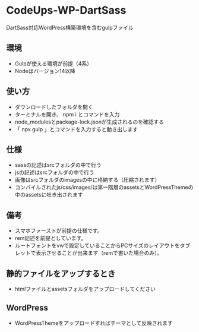 # CodeUps-WP-DartSass 
DartSass対応WordPress構築環境を含むgulpファイル

## 環境
- Gulpが使える環境が前提（4系）
- Nodeはバージョン14以降

## 使い方
- ダウンロードしたフォルダを開く
- ターミナルを開き、 npm i とコマンドを入力
- node_modulesとpackage-lock.jsonが生成されるのを確認する
- 「 npx gulp 」とコマンドを入力すると動き出します

## 仕様
- sassの記述はsrcフォルダの中で行う
- jsの記述はsrcフォルダの中で行う
- 画像はsrcフォルダのimagesの中に格納する（圧縮されます）
- コンパイルされたjs/css/images/は第一階層のassetsとWordPressThemeの中のassetsに吐き出されます

## 備考
- スマホファーストが前提の仕様です。
- rem記述を前提としています。
- ルートフォントをvwで設定していることからPCサイズのレイアウトをタブレットで表示させることが出来ます（remで書いた場合のみ）。

## 静的ファイルをアップするとき
- htmlファイルとassetsフォルダをアップロードしてください

## WordPress
- WordPressThemeをアップロードすればテーマとして反映されます

